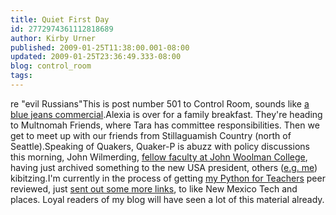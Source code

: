 ```yaml
---
title: Quiet First Day
id: 2772974361112818689
author: Kirby Urner
published: 2009-01-25T11:38:00.001-08:00
updated: 2009-01-25T23:36:49.333-08:00
blog: control_room
tags: 
---
```


re "evil Russians"This is post number 501 to Control Room, sounds like [a blue jeans commercial](http://www.youtube.com/results?search_type=&search_query=Levi%27s+501).Alexia is over for a family breakfast.  They're heading to Multnomah Friends, where Tara has committee responsibilities.  Then we get to meet up with our friends from Stillaguamish Country (north of Seattle).Speaking of Quakers, Quaker-P is abuzz with policy discussions this morning, John Wilmerding, [fellow faculty at John Woolman College](http://woolman.ning.com/profile/3cyg64pu0m048), having just archived something to the new USA president, others ([e.g. me](http://woolman.ning.com/profile/KirbyUrner)) kibitzing.I'm currently in the process of getting [my Python for Teachers](http://www.flickr.com/photos/17157315@N00/sets/72157612943105800/) peer reviewed, just [sent out some more links](http://mathforum.org/kb/message.jspa?messageID=6582346&tstart=0), to like New Mexico Tech and places.  Loyal readers of my blog will have seen a lot of this material already.